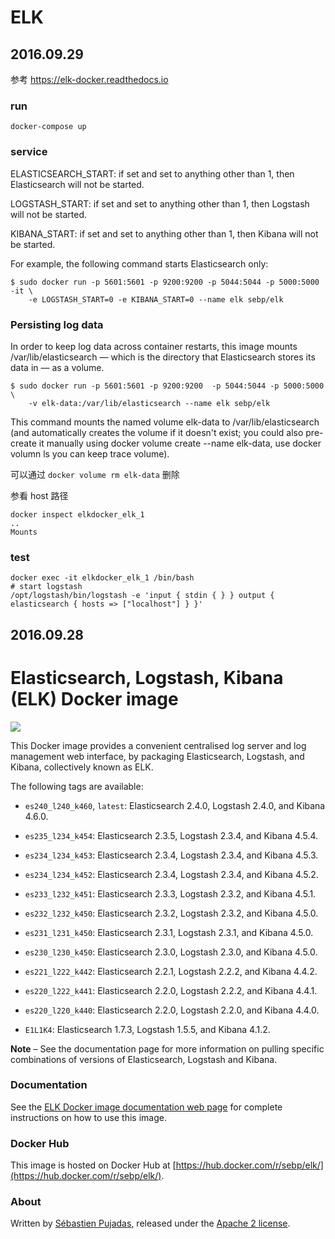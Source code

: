 ELK
===

2016.09.29
---

参考 https://elk-docker.readthedocs.io

### run

```
docker-compose up
```
### service

ELASTICSEARCH_START: if set and set to anything other than 1, then Elasticsearch will not be started.

LOGSTASH_START: if set and set to anything other than 1, then Logstash will not be started.

KIBANA_START: if set and set to anything other than 1, then Kibana will not be started.

For example, the following command starts Elasticsearch only:
```
$ sudo docker run -p 5601:5601 -p 9200:9200 -p 5044:5044 -p 5000:5000 -it \
    -e LOGSTASH_START=0 -e KIBANA_START=0 --name elk sebp/elk
```

### Persisting log data

In order to keep log data across container restarts, this image mounts /var/lib/elasticsearch — which is the directory that Elasticsearch stores its data in — as a volume.

```
$ sudo docker run -p 5601:5601 -p 9200:9200  -p 5044:5044 -p 5000:5000 \
    -v elk-data:/var/lib/elasticsearch --name elk sebp/elk
```

This command mounts the named volume elk-data to /var/lib/elasticsearch (and automatically creates the volume if it doesn't exist; you could also pre-create it manually using docker volume create --name elk-data, use docker volumn ls you can keep trace volume).

可以通过 `docker volume rm elk-data` 删除

参看 host 路径

```
docker inspect elkdocker_elk_1
..
Mounts
```

### test

```
docker exec -it elkdocker_elk_1 /bin/bash
# start logstash
/opt/logstash/bin/logstash -e 'input { stdin { } } output { elasticsearch { hosts => ["localhost"] } }'
```

2016.09.28
---

# Elasticsearch, Logstash, Kibana (ELK) Docker image

[![](https://badge.imagelayers.io/sebp/elk:latest.svg)](https://imagelayers.io/?images=sebp/elk:latest 'Get your own badge on imagelayers.io')

This Docker image provides a convenient centralised log server and log management web interface, by packaging Elasticsearch, Logstash, and Kibana, collectively known as ELK.

The following tags are available:

- `es240_l240_k460`, `latest`: Elasticsearch 2.4.0, Logstash 2.4.0, and Kibana 4.6.0.

- `es235_l234_k454`: Elasticsearch 2.3.5, Logstash 2.3.4, and Kibana 4.5.4.

- `es234_l234_k453`: Elasticsearch 2.3.4, Logstash 2.3.4, and Kibana 4.5.3.

- `es234_l234_k452`: Elasticsearch 2.3.4, Logstash 2.3.4, and Kibana 4.5.2.

- `es233_l232_k451`: Elasticsearch 2.3.3, Logstash 2.3.2, and Kibana 4.5.1.

- `es232_l232_k450`: Elasticsearch 2.3.2, Logstash 2.3.2, and Kibana 4.5.0.

- `es231_l231_k450`: Elasticsearch 2.3.1, Logstash 2.3.1, and Kibana 4.5.0.
 
- `es230_l230_k450`: Elasticsearch 2.3.0, Logstash 2.3.0, and Kibana 4.5.0.

- `es221_l222_k442`: Elasticsearch 2.2.1, Logstash 2.2.2, and Kibana 4.4.2.

- `es220_l222_k441`: Elasticsearch 2.2.0, Logstash 2.2.2, and Kibana 4.4.1.

- `es220_l220_k440`: Elasticsearch 2.2.0, Logstash 2.2.0, and Kibana 4.4.0.

- `E1L1K4`: Elasticsearch 1.7.3, Logstash 1.5.5, and Kibana 4.1.2.

**Note** – See the documentation page for more information on pulling specific combinations of versions of Elasticsearch, Logstash and Kibana.

### Documentation

See the [ELK Docker image documentation web page](http://elk-docker.readthedocs.io/) for complete instructions on how to use this image.

### Docker Hub

This image is hosted on Docker Hub at [https://hub.docker.com/r/sebp/elk/](https://hub.docker.com/r/sebp/elk/).

### About

Written by [Sébastien Pujadas](https://pujadas.net), released under the [Apache 2 license](https://www.apache.org/licenses/LICENSE-2.0).

